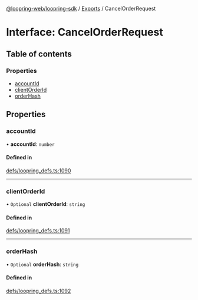 [@loopring-web/loopring-sdk](../README.md) / [Exports](../modules.md) / CancelOrderRequest

# Interface: CancelOrderRequest

## Table of contents

### Properties

- [accountId](CancelOrderRequest.md#accountid)
- [clientOrderId](CancelOrderRequest.md#clientorderid)
- [orderHash](CancelOrderRequest.md#orderhash)

## Properties

### accountId

• **accountId**: `number`

#### Defined in

[defs/loopring_defs.ts:1090](https://github.com/Loopring/loopring_sdk/blob/acbd5a2/src/defs/loopring_defs.ts#L1090)

___

### clientOrderId

• `Optional` **clientOrderId**: `string`

#### Defined in

[defs/loopring_defs.ts:1091](https://github.com/Loopring/loopring_sdk/blob/acbd5a2/src/defs/loopring_defs.ts#L1091)

___

### orderHash

• `Optional` **orderHash**: `string`

#### Defined in

[defs/loopring_defs.ts:1092](https://github.com/Loopring/loopring_sdk/blob/acbd5a2/src/defs/loopring_defs.ts#L1092)
